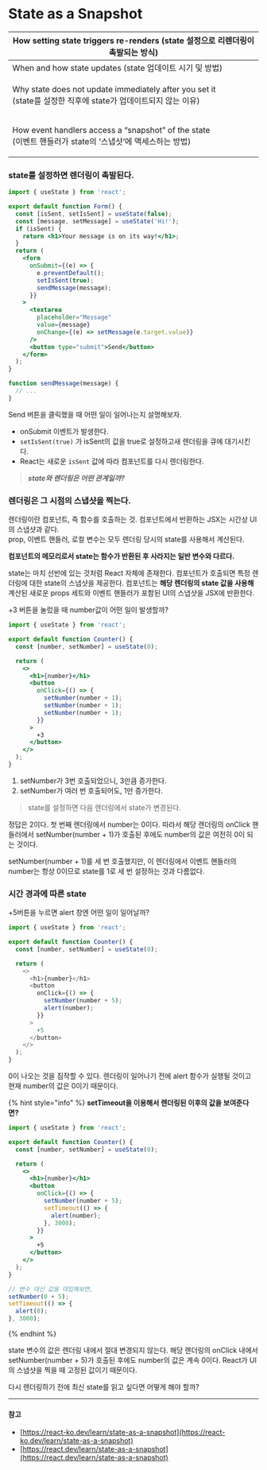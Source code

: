 # State as a Snapshot

| How setting state triggers re-renders (state 설정으로 리렌더링이 촉발되는 방식)                                         |
| ----------------------------------------------------------------------------------------------------------------------- |
| When and how state updates (state 업데이트 시기 및 방법)                                                                |
| <p>Why state does not update immediately after you set it<br>(state를 설정한 직후에 state가 업데이트되지 않는 이유)</p> |
| <p>How event handlers access a “snapshot” of the state<br>(이벤트 핸들러가 state의 ‘스냅샷’에 액세스하는 방법)</p>      |

### state를 설정하면 렌더링이 촉발된다. <a href="#setting-state-triggers-renders" id="setting-state-triggers-renders"></a>

```jsx
import { useState } from 'react';

export default function Form() {
  const [isSent, setIsSent] = useState(false);
  const [message, setMessage] = useState('Hi!');
  if (isSent) {
    return <h1>Your message is on its way!</h1>;
  }
  return (
    <form
      onSubmit={(e) => {
        e.preventDefault();
        setIsSent(true);
        sendMessage(message);
      }}
    >
      <textarea
        placeholder="Message"
        value={message}
        onChange={(e) => setMessage(e.target.value)}
      />
      <button type="submit">Send</button>
    </form>
  );
}

function sendMessage(message) {
  // ...
}
```

Send 버튼을 클릭했을 때 어떤 일이 일어나는지 설명해보자.

- onSubmit 이벤트가 발생한다.
- `setIsSent(true)` 가 isSent의 값을 true로 설정하고새 렌더링을 큐에 대기시킨다.
- React는 새로운 `isSent` 값에 따라 컴포넌트를 다시 렌더링한다.

> _**state와 렌더링은 어떤 관계일까?**_

### 렌더링은 그 시점의 스냅샷을 찍는다.

렌더링이란 컴포넌트, 즉 함수를 호출하는 것. 컴포넌트에서 반환하는 JSX는 시간상 UI의 스냅샷과 같다.\
prop, 이벤트 핸들러, 로컬 변수는 모두 렌더링 당시의 state를 사용해서 계산된다.

**컴포넌트의 메모리로서 state는 함수가 반환된 후 사라지는 일반 변수와 다르다.**

state는 마치 선반에 있는 것처럼 React 자체에 존재한다. 컴포넌트가 호출되면 특정 렌더링에 대한 state의 스냅샷을 제공한다. 컴포넌트는 **해당 렌더링의 state 값을 사용해** 계산된 새로운 props 세트와 이벤트 핸들러가 포함된 UI의 스냅샷을 JSX에 반환한다.

\+3 버튼을 눌렀을 때 number값이 어떤 일이 발생할까?

```jsx
import { useState } from 'react';

export default function Counter() {
  const [number, setNumber] = useState(0);

  return (
    <>
      <h1>{number}</h1>
      <button
        onClick={() => {
          setNumber(number + 1);
          setNumber(number + 1);
          setNumber(number + 1);
        }}
      >
        +3
      </button>
    </>
  );
}
```

1. setNumber가 3번 호출되었으니, 3만큼 증가한다.
2. setNumber가 여러 번 호출되어도, 1만 증가한다.

> state를 설정하면 다음 렌더링에서 state가 변경된다.

정답은 2이다. 첫 번째 렌더링에서 number는 0이다. 따라서 해당 렌더링의 onClick 핸들러에서 setNumber(number + 1)가 호출된 후에도 number의 값은 여전히 0이 되는 것이다.

setNumber(number + 1)를 세 번 호출했지만, 이 렌더링에서 이벤트 핸들러의 number는 항상 0이므로 state를 1로 세 번 설정하는 것과 다름없다.

### 시간 경과에 따른 state

\+5버튼을 누르면 alert 창엔 어떤 일이 일어날까?

```typescript
import { useState } from 'react';

export default function Counter() {
  const [number, setNumber] = useState(0);

  return (
    <>
      <h1>{number}</h1>
      <button
        onClick={() => {
          setNumber(number + 5);
          alert(number);
        }}
      >
        +5
      </button>
    </>
  );
}
```

0이 나오는 것을 짐작할 수 있다. 렌더링이 일어나기 전에 alert 함수가 실행될 것이고 현재 number의 값은 0이기 때문이다.

{% hint style="info" %}
**setTimeout을 이용해서 렌더링된 이후의 값을 보여준다면?**

```jsx
import { useState } from 'react';

export default function Counter() {
  const [number, setNumber] = useState(0);

  return (
    <>
      <h1>{number}</h1>
      <button
        onClick={() => {
          setNumber(number + 5);
          setTimeout(() => {
            alert(number);
          }, 3000);
        }}
      >
        +5
      </button>
    </>
  );
}
```

```jsx
// 변수 대신 값을 대입해보면,
setNumber(0 + 5);
setTimeout(() => {
  alert(0);
}, 3000);
```

{% endhint %}

state 변수의 값은 렌더링 내에서 절대 변경되지 않는다. 해당 렌더링의 onClick 내에서 setNumber(number + 5)가 호출된 후에도 number의 값은 계속 0이다. React가 UI의 스냅샷을 찍을 때 고정된 값이기 때문이다.

다시 렌더링하기 전에 최신 state를 읽고 싶다면 어떻게 해야 할까?

---

#### 참고

- [https://react-ko.dev/learn/state-as-a-snapshot](https://react-ko.dev/learn/state-as-a-snapshot)
- [https://react.dev/learn/state-as-a-snapshot](https://react.dev/learn/state-as-a-snapshot)
